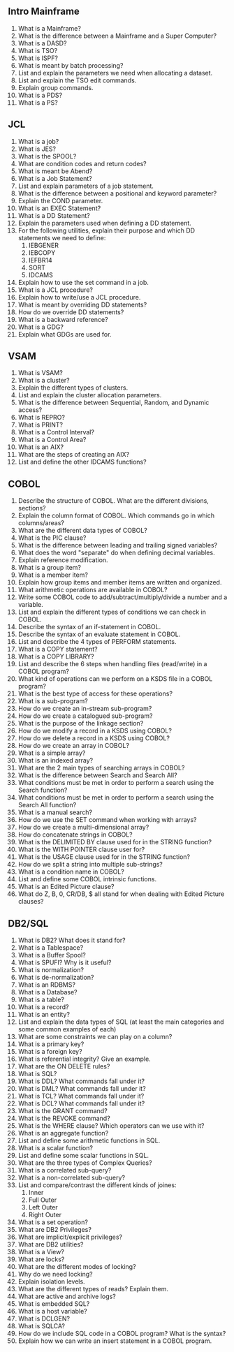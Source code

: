 ## Intro Mainframe
1. What is a Mainframe?
1. What is the difference between a Mainframe and a Super Computer?
1. What is a DASD?
1. What is TSO?
1. What is ISPF?
1. What is meant by batch processing?
1. List and explain the parameters we need when allocating a dataset.
1. List and explain the TSO edit commands. 
1. Explain group commands. 
1. What is a PDS?
1. What is a PS?

## JCL
1. What is a job?
1. What is JES?
1. What is the SPOOL?
1. What are condition codes and return codes?
1. What is meant be Abend?
1. What is a Job Statement?
1. List and explain parameters of a job statement. 
1. What is the difference between a positional and keyword parameter?
1. Explain the COND parameter.
1. What is an EXEC Statement?
1. What is a DD Statement?
1. Explain the parameters used when defining a DD statement.
1. For the following utilities, explain their purpose and which DD statements we need to define:
    1. IEBGENER
    1. IEBCOPY
    1. IEFBR14
    1. SORT
    1. IDCAMS
1. Explain how to use the set command in a job.
1. What is a JCL procedure?
1. Explain how to write/use a JCL procedure.
1. What is meant by overriding DD statements?
1. How do we override DD statements?
1. What is a backward reference?
1. What is a GDG?
1. Explain what GDGs are used for.

## VSAM
1. What is VSAM?
1. What is a cluster?
1. Explain the different types of clusters.
1. List and explain the cluster allocation parameters. 
1. What is the difference between Sequential, Random, and Dynamic access?
1. What is REPRO?
1. What is PRINT?
1. What is a Control Interval?
1. What is a Control Area?
1. What is an AIX?
1. What are the steps of creating an AIX?
1. List and define the other IDCAMS functions?

## COBOL
1. Describe the structure of COBOL. What are the different divisions, sections?
1. Explain the column format of COBOL. Which commands go in which columns/areas?
1. What are the different data types of COBOL?
1. What is the PIC clause?
1. What is the difference between leading and trailing signed variables?
1. What does the word "separate" do when defining decimal variables.
1. Explain reference modification.
1. What is a group item?
1. What is a member item?
1. Explain how group items and member items are written and organized.
1. What arithmetic operations are available in COBOL?
1. Write some COBOL code to add/subtract/multiply/divide a number and a variable. 
1. List and explain the different types of conditions we can check in COBOL.
1. Describe the syntax of an if-statement in COBOL.
1. Describe the syntax of an evaluate statement in COBOL.
1. List and describe the 4 types of PERFORM statements. 
1. What is a COPY statement?
1. What is a COPY LIBRARY?
1. List and describe the 6 steps when handling files (read/write) in a COBOL program?
1. What kind of operations can we perform on a KSDS file in a COBOL program?
1. What is the best type of access for these operations?
1. What is a sub-program?
1. How do we create an in-stream sub-program?
1. How do we create a catalogued sub-program?
1. What is the purpose of the linkage section?
1. How do we modify a record in a KSDS using COBOL?
1. How do we delete a record in a KSDS using COBOL?
1. How do we create an array in COBOL?
1. What is a simple array?
1. What is an indexed array?
1. What are the 2 main types of searching arrays in COBOL?
1. What is the difference between Search and Search All?
1. What conditions must be met in order to perform a search using the Search function?
1. What conditions must be met in order to perform a search using the Search All function?
1. What is a manual search?
1. How do we use the SET command when working with arrays?
1. How do we create a multi-dimensional array?
1. How do concatenate strings in COBOL?
1. What is the DELIMITED BY clause used for in the STRING function?
1. What is the WITH POINTER clause user for?
1. What is the USAGE clause used for in the STRING function?
1. How do we split a string into multiple sub-strings?
1. What is a condition name in COBOL?
1. List and define some COBOL intrinsic functions.
1. What is an Edited Picture clause?
1. What do Z, B, 0, CR/DB, $ all stand for when dealing with Edited Picture clauses?

## DB2/SQL
1. What is DB2? What does it stand for?
1. What is a Tablespace?
1. What is a Buffer Spool?
1. What is SPUFI? Why is it useful?
1. What is normalization?
1. What is de-normalization?
1. What is an RDBMS?
1. What is a Database?
1. What is a table?
1. What is a record?
1. What is an entity?
1. List and explain the data types of SQL (at least the main categories and some common examples of each)
1. What are some constraints we can play on a column?
1. What is a primary key?
1. What is a foreign key?
1. What is referential integrity? Give an example.
1. What are the ON DELETE rules?
1. What is SQL?
1. What is DDL? What commands fall under it?
1. What is DML? What commands fall under it?
1. What is TCL? What commands fall under it?
1. What is DCL? What commands fall under it?
1. What is the GRANT command?
1. What is the REVOKE command?
1. What is the WHERE clause? Which operators can we use with it?
1. What is an aggregate function?
1. List and define some arithmetic functions in SQL.
1. What is a scalar function?
1. List and define some scalar functions in SQL. 
1. What are the three types of Complex Queries?
1. What is a correlated sub-query?
1. What is a non-correlated sub-query?
1. List and compare/contrast the different kinds of joines:
    1. Inner
    1. Full Outer
    1. Left Outer
    1. Right Outer
1. What is a set operation?
1. What are DB2 Privileges?
1. What are implicit/explicit privileges?
1. What are DB2 utilities?
1. What is a View?
1. What are locks?
1. What are the different modes of locking?
1. Why do we need locking?
1. Explain isolation levels.
1. What are the different types of reads? Explain them.
1. What are active and archive logs?
1. What is embedded SQL?
1. What is a host variable?
1. What is DCLGEN?
1. What is SQLCA?
1. How do we include SQL code in a COBOL program? What is the syntax?
1. Explain how we can write an insert statement in a COBOL program. 